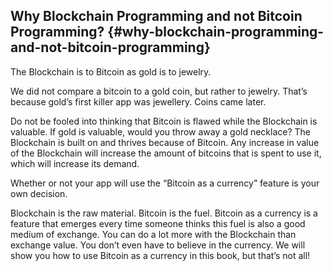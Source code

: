 ## Why Blockchain Programming and not Bitcoin Programming? {#why-blockchain-programming-and-not-bitcoin-programming}

The Blockchain is to Bitcoin as gold is to jewelry.

We did not compare a bitcoin to a gold coin, but rather to jewelry. That’s because gold’s first killer app was jewellery. Coins came later.

Do not be fooled into thinking that Bitcoin is flawed while the Blockchain is valuable. If gold is valuable, would you throw away a gold necklace? The Blockchain is built on and thrives because of Bitcoin. Any increase in value of the Blockchain will increase the amount of bitcoins that is spent to use it, which will increase its demand.

Whether or not your app will use the “Bitcoin as a currency” feature is your own decision.

Blockchain is the raw material. Bitcoin is the fuel. Bitcoin as a currency is a feature that emerges every time someone thinks this fuel is also a good medium of exchange. You can do a lot more with the Blockchain than exchange value. You don’t even have to believe in the currency. We will show you how to use Bitcoin as a currency in this book, but that’s not all!
